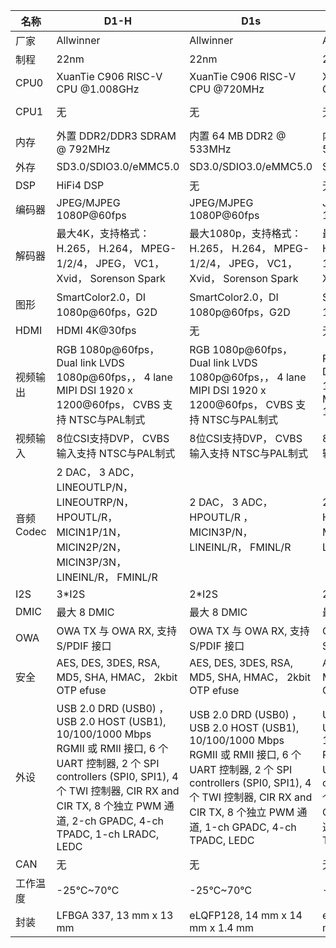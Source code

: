 | 名称      | D1-H                                                         | D1s                                                          | F133-A                                                       | F133-B                                                       | T113-I                                                       | T113-S3                                                      | AIC600 E3                                              | H133                                                         | R528-S2                                                      | R528-S3                                                      |
| --------- | ------------------------------------------------------------ | ------------------------------------------------------------ | ------------------------------------------------------------ | ------------------------------------------------------------ | ------------------------------------------------------------ | ------------------------------------------------------------ | ------------------------------------------------------------ | ------------------------------------------------------------ | ------------------------------------------------------------ | ------------------------------------------------------------ |
| 厂家      | Allwinner                                                    | Allwinner                                                    | Allwinner                                                    | Allwinner                                                    | Allwinner                                                    | Allwinner                                                    | Artinchip                                                    | Allwinner                                                    | Allwinner                                                    | Allwinner                                                    |
| 制程      | 22nm                                                         | 22nm                                                         | 22nm                                                         | 22nm                                                         | 22nm                                                         | 22nm                                                         | 22nm                                                         | 22nm                                                         | 22nm                                                         | 22nm                                                         |
| CPU0      | XuanTie C906 RISC-V CPU @1.008GHz                            | XuanTie C906 RISC-V CPU @720MHz                              | XuanTie C906 RISC-V CPU @720MHz                              | XuanTie C906 RISC-V CPU @1.008GHz                            | Dual Core Arm Cortex A7 @ 1.2GHz                             | Dual Core Arm Cortex A7 @ 1.2GHz                             | Dual Core Arm Cortex A7 @ 1.2GHz                             | Dual Core Arm Cortex A7 @ 1.2GHz                             | Dual Core Arm Cortex A7 @ 1.2GHz                             | Dual Core Arm Cortex A7 @ 1.2GHz                             |
| CPU1      | 无                                                           | 无                                                           | 无                                                           | 无                                                           | XuanTie C906 RISC-V CPU @1.008GHz                            | 无                                                           | 无                                                           | 无                                                           | 无                                                           | 无                                                           |
| 内存      | 外置 DDR2/DDR3 SDRAM @ 792MHz                                | 内置 64 MB DDR2 @ 533MHz                                     | 内置 64 MB DDR2 @ 533MHz                                     | 内置 64 MB DDR2 @ 533MHz                                     | 外置 DDR2/DDR3 SDRAM @ 792MHz                                | 内置 128 MB DDR3 @ 792MHz                                    | 内置 256 MB DDR3 @ 792MHz                                    | 外置 DDR2/DDR3 SDRAM @ 792MHz                                | 内置 64 MB DDR2 @ 533MHz                                     | 内置 128 MB DDR3 @ 792MHz                                    |
| 外存      | SD3.0/SDIO3.0/eMMC5.0                                        | SD3.0/SDIO3.0/eMMC5.0                                        | SD3.0/SDIO3.0/eMMC5.0                                        | SD3.0/SDIO3.0/eMMC5.0                                        | SD3.0/SDIO3.0/eMMC5.0                                        | SD3.0/SDIO3.0/eMMC5.0                                        | SD3.0/SDIO3.0/eMMC5.0                                        | SD3.0/SDIO3.0/eMMC5.0                                        | SD3.0/SDIO3.0/eMMC5.0                                        | SD3.0/SDIO3.0/eMMC5.0                                        |
| DSP       | HiFi4 DSP                                                    | 无                                                           | 无                                                           | 无                                                           | HiFi4 DSP                                                    | HiFi4 DSP                                                    | HiFi4 DSP                                                    | 无                                                           | HiFi4 DSP                                                    | HiFi4 DSP                                                    |
| 编码器    | JPEG/MJPEG 1080P@60fps                                       | JPEG/MJPEG 1080P@60fps                                       | JPEG/MJPEG 1080P@60fps                                       | JPEG/MJPEG 1080P@60fps                                       | JPEG/MJPEG 1080P@60fps                                       | JPEG/MJPEG 1080P@60fps                                       | JPEG/MJPEG 1080P@60fps                                       | JPEG/MJPEG 1080P@60fps                                       | JPEG/MJPEG 1080P@60fps                                       | JPEG/MJPEG 1080P@60fps                                       |
| 解码器    | 最大4K，支持格式：  H.265，  H.264，  MPEG-1/2/4，  JPEG，  VC1，  Xvid，  Sorenson Spark | 最大1080p，支持格式：  H.265，  H.264，  MPEG-1/2/4，  JPEG，  VC1，  Xvid，  Sorenson Spark | 最大1080p，支持格式：  H.265，  H.264，  MPEG-1/2/4，  JPEG，  VC1，  Xvid，  Sorenson Spark | 最大1080p，支持格式：  H.265，  H.264，  MPEG-1/2/4，  JPEG，  VC1，  Xvid，  Sorenson Spark | 最大4K，支持格式：  H.265，  H.264，  MPEG-1/2/4，  JPEG，  VC1，  Xvid，  Sorenson Spark | 最大1080p，支持格式：  H.265，  H.264，  MPEG-1/2/4，  JPEG，  VC1，  Xvid，  Sorenson Spark | 最大1080p，支持格式：  H.265，  H.264，  MPEG-1/2/4，  JPEG，  VC1，  Xvid，  Sorenson Spark | 最大4K，支持格式：  H.265，  H.264，  MPEG-1/2/4，  JPEG，  VC1，  Xvid，  Sorenson Spark | 最大1080p，支持格式：  H.265，  H.264，  MPEG-1/2/4，  JPEG，  VC1，  Xvid，  Sorenson Spark | 最大1080p，支持格式：  H.265，  H.264，  MPEG-1/2/4，  JPEG，  VC1，  Xvid，  Sorenson Spark |
| 图形      | SmartColor2.0，DI 1080p@60fps，G2D                           | SmartColor2.0，DI 1080p@60fps，G2D                           | SmartColor2.0，DI 1080p@60fps，G2D                           | SmartColor2.0，DI 1080p@60fps，G2D                           | SmartColor2.0，DI 1080p@60fps，G2D                           | SmartColor2.0，DI 1080p@60fps，G2D                           | SmartColor2.0，DI 1080p@60fps，G2D                           | SmartColor2.0，DI 1080p@60fps，G2D                           | SmartColor2.0，DI 1080p@60fps，G2D                           | SmartColor2.0，DI 1080p@60fps，G2D                           |
| HDMI      | HDMI 4K@30fps                                                | 无                                                           | 无                                                           | 无                                                           | 无                                                           | 无                                                           | 无                                                           | HDMI 4K@30fps                                                | 无                                                           | 无                                                           |
| 视频输出  | RGB 1080p@60fps，  Dual link LVDS 1080p@60fps，，  4 lane MIPI DSI 1920 x 1200@60fps，  CVBS 支持 NTSC与PAL制式 | RGB 1080p@60fps，  Dual link LVDS 1080p@60fps，，  4 lane MIPI DSI 1920 x 1200@60fps，  CVBS 支持 NTSC与PAL制式 | RGB 1080p@60fps，  Dual link LVDS 1080p@60fps，，  4 lane MIPI DSI 1920 x 1200@60fps | RGB 1080p@60fps，  Dual link LVDS 1080p@60fps，  4 lane MIPI DSI 1920 x 1200@60fps，  CVBS 支持 NTSC与PAL制式 | RGB 1080p@60fps，  Dual link LVDS 1080p@60fps，  4 lane MIPI DSI 1920 x 1200@60fps，  CVBS 支持 NTSC与PAL制式 | RGB 1080p@60fps，  Dual link LVDS 1080p@60fps，  4 lane MIPI DSI 1920 x 1200@60fps，  CVBS 支持 NTSC与PAL制式 | RGB 1080p@60fps，  Dual link LVDS 1080p@60fps，  4 lane MIPI DSI 1920 x 1200@60fps，  CVBS 支持 NTSC与PAL制式 | Dual link LVDS 1080p@60fps，  4 lane MIPI DSI 1920 x 1200@60fps | RGB 1080p@60fps，  Dual link LVDS 1080p@60fps，               4 lane MIPI DSI 1920 x 1200@60fps，            CVBS 支持 NTSC与PAL制式 | RGB 1080p@60fps，  Dual link LVDS 1080p@60fps，               4 lane MIPI DSI 1920 x 1200@60fps，            CVBS 支持 NTSC与PAL制式 |
| 视频输入  | 8位CSI支持DVP，  CVBS 输入支持 NTSC与PAL制式                 | 8位CSI支持DVP，  CVBS 输入支持 NTSC与PAL制式                 | 8位CSI支持DVP，  CVBS 输入支持 NTSC与PAL制式                 | 8位CSI支持DVP，  CVBS 输入支持 NTSC与PAL制式                 | 8位CSI支持DVP，  CVBS 输入支持 NTSC与PAL制式                 | 8位CSI支持DVP，  CVBS 输入支持 NTSC与PAL制式                 | 8位CSI支持DVP，  CVBS 输入支持 NTSC与PAL制式                 | 无                                                           | 8位CSI支持DVP，  CVBS 输入支持 NTSC与PAL制式                 | 8位CSI支持DVP，  CVBS 输入支持 NTSC与PAL制式                 |
| 音频Codec | 2 DAC，  3 ADC，  LINEOUTLP/N，  LINEOUTRP/N，  HPOUTL/R，  MICIN1P/1N，  MICIN2P/2N，  MICIN3P/3N，  LINEINL/R，  FMINL/R | 2 DAC，  3 ADC，  HPOUTL/R ，  MICIN3P/N，  LINEINL/R，  FMINL/R | 2 DAC，  3 ADC，  HPOUTL/R ，  MICIN3P/N，  LINEINL/R，  FMINL/R | 2 DAC，  3 ADC，  HPOUTL/R ，  MICIN3P/N，  LINEINL/R，  FMINL/R | 2 DAC，  3 ADC，  LINEOUTLP/N，  LINEOUTRP/N，  HPOUTL/R，  MICIN1P/1N，  MICIN2P/2N，  MICIN3P/3N，  LINEINL/R，  FMINL/R | 2 DAC，  3 ADC，  HPOUTL/R ，  MICIN3P/N，  LINEINL/R，  FMINL/R | 2 DAC，  3 ADC，  HPOUTL/R ，  MICIN3P/N，  LINEINL/R，  FMINL/R | 2 DAC，LINEINL/R                                             | 2 DAC，  3 ADC，  LINEOUTLP/N，  LINEOUTRP/N，  HPOUTL/R，  MICIN1P/1N，  MICIN2P/2N，  MICIN3P/3N，  LINEINL/R，  FMINL/R | 2 DAC，  3 ADC，  LINEOUTLP/N，  LINEOUTRP/N，  HPOUTL/R，  MICIN1P/1N，  MICIN2P/2N，  MICIN3P/3N，  LINEINL/R，  FMINL/R |
| I2S       | 3*I2S                                                        | 2*I2S                                                        | 2*I2S                                                        | 2*I2S                                                        | 3*I2S                                                        | 2*I2S                                                        | 2*I2S                                                        | 2*I2S                                                        | 2*I2S                                                        | 2*I2S                                                        |
| DMIC      | 最大 8 DMIC                                                  | 最大 8 DMIC                                                  | 最大 8 DMIC                                                  | 最大 8 DMIC                                                  | 最大 8 DMIC                                                  | 最大 8 DMIC                                                  | 最大 8 DMIC                                                  | 最大 8 DMIC                                                  | 最大 8 DMIC                                                  | 最大 8 DMIC                                                  |
| OWA       | OWA TX 与 OWA RX, 支持 S/PDIF 接口                           | OWA TX 与 OWA RX, 支持 S/PDIF 接口                           | OWA TX 与 OWA RX, 支持 S/PDIF 接口                           | OWA TX 与 OWA RX, 支持 S/PDIF 接口                           | OWA TX 与 OWA RX, 支持 S/PDIF 接口                           | OWA TX 与 OWA RX, 支持 S/PDIF 接口                           | OWA TX 与 OWA RX, 支持 S/PDIF 接口                           | OWA TX 与 OWA RX, 支持 S/PDIF 接口                           | OWA TX 与 OWA RX, 支持 S/PDIF 接口                           | OWA TX 与 OWA RX, 支持 S/PDIF 接口                           |
| 安全      | AES, DES, 3DES, RSA, MD5, SHA, HMAC，  2kbit OTP efuse       | AES, DES, 3DES, RSA, MD5, SHA, HMAC，  2kbit OTP efuse       | AES, DES, 3DES, RSA, MD5, SHA, HMAC，  2kbit OTP efuse       | AES, DES, 3DES, RSA, MD5, SHA, HMAC，  2kbit OTP efuse       | AES, DES, 3DES, RSA, MD5, SHA, HMAC，  2kbit OTP efuse       | AES, DES, 3DES, RSA, MD5, SHA, HMAC，  2kbit OTP efuse       | AES, DES, 3DES, RSA, MD5, SHA, HMAC，  2kbit OTP efuse       | AES, DES, 3DES, RSA, MD5, SHA, HMAC，  2kbit OTP efuse       | AES, DES, 3DES, RSA, MD5, SHA, HMAC，  2kbit OTP efuse       | AES, DES, 3DES, RSA, MD5, SHA, HMAC，  2kbit OTP efuse       |
| 外设      | USB 2.0 DRD (USB0) ，  USB 2.0 HOST (USB1), 10/100/1000 Mbps RGMII 或 RMII 接口, 6 个 UART 控制器, 2 个 SPI controllers (SPI0, SPI1), 4 个 TWI 控制器, CIR RX and CIR TX, 8 个独立 PWM 通道, 2-ch GPADC, 4-ch TPADC, 1-ch LRADC, LEDC | USB 2.0 DRD (USB0) ，  USB 2.0 HOST (USB1), 10/100/1000 Mbps RGMII 或 RMII 接口, 6 个 UART 控制器, 2 个 SPI controllers (SPI0, SPI1), 4 个 TWI 控制器, CIR RX and CIR TX, 8 个独立 PWM 通道, 1-ch GPADC, 4-ch TPADC, LEDC | USB 2.0 DRD (USB0) ，  USB 2.0 HOST (USB1), 10/100/1000 Mbps RGMII 或 RMII 接口, 6 个 UART 控制器, 2 个 SPI controllers (SPI0, SPI1), 4 个 TWI 控制器, CIR RX and CIR TX, 8 个独立 PWM 通道, 1-ch GPADC, 4-ch TPADC, LEDC | USB 2.0 DRD (USB0) ，  USB 2.0 HOST (USB1), 10/100/1000 Mbps RGMII 或 RMII 接口, 6 个 UART 控制器, 2 个 SPI controllers (SPI0, SPI1), 4 个 TWI 控制器, CIR RX and CIR TX, 8 个独立 PWM 通道, 2-ch GPADC, 4-ch TPADC, LEDC | USB 2.0 DRD (USB0) ，  USB 2.0 HOST (USB1), 10/100/1000 Mbps RGMII 或 RMII 接口, 6 个 UART 控制器, 2 个 SPI controllers (SPI0, SPI1), 4 个 TWI 控制器, CIR RX and CIR TX, 8 个独立 PWM 通道, 2-ch GPADC, 4-ch TPADC, 1-ch LRADC, LEDC | USB 2.0 DRD (USB0) ，  USB 2.0 HOST (USB1), 10/100/1000 Mbps RGMII 或 RMII 接口, 6 个 UART 控制器, 2 个 SPI controllers (SPI0, SPI1), 4 个 TWI 控制器, CIR RX and CIR TX, 8 个独立 PWM 通道, 1-ch GPADC, 4-ch TPADC, LEDC | USB 2.0 DRD (USB0) ，  USB 2.0 HOST (USB1), 10/100/1000 Mbps RGMII 或 RMII 接口, 6 个 UART 控制器, 2 个 SPI controllers (SPI0, SPI1), 4 个 TWI 控制器, CIR RX and CIR TX, 8 个独立 PWM 通道, 1-ch GPADC, 4-ch TPADC, LEDC | USB 2.0 DRD (USB0) ，  USB 2.0 HOST (USB1), 10/100/1000 Mbps RGMII 或 RMII 接口, 6 个 UART 控制器, 2 个 SPI controllers (SPI0, SPI1), 4 个 TWI 控制器, CIR RX and CIR TX, 8 个独立 PWM 通道, 1-ch GPADC, 4-ch TPADC, LEDC | USB 2.0 DRD (USB0) ，  USB 2.0 HOST (USB1), 10/100/1000 Mbps RGMII 或 RMII 接口, 6 个 UART 控制器, 2 个 SPI controllers (SPI0, SPI1), 4 个 TWI 控制器, CIR RX and CIR TX, 8 个独立 PWM 通道, 2-ch GPADC, 4-ch TPADC, 1-ch LRADC, LEDC | USB 2.0 DRD (USB0) ，  USB 2.0 HOST (USB1), 10/100/1000 Mbps RGMII 或 RMII 接口, 6 个 UART 控制器, 2 个 SPI controllers (SPI0, SPI1), 4 个 TWI 控制器, CIR RX and CIR TX, 8 个独立 PWM 通道, 2-ch GPADC, 4-ch TPADC, 1-ch LRADC, LEDC |
| CAN       | 无                                                           | 无                                                           | 无                                                           | 无                                                           | 2                                                            | 2                                                            | 无                                                           | 无                                                           | 无                                                           | 无                                                           |
| 工作温度  | -25℃~70℃                                                     | -25℃~70℃                                                     | -25℃~70℃                                                     | -25℃~70℃                                                     | -40℃~85℃                                                     | -25℃~85℃                                                     | -25℃~70℃                                                     | -25℃~70℃                                                     | -25℃~70℃                                                     | -25℃~70℃                                                     |
| 封装      | LFBGA 337, 13 mm x 13 mm                                     | eLQFP128, 14 mm x 14 mm x 1.4 mm                             | eLQFP128, 14 mm x 14 mm x 1.4 mm                             | eLQFP128, 14 mm x 14 mm x 1.4 mm                             | LFBGA 337, 13 mm x 13 mm                                     | eLQFP128, 14 mm x 14 mm x 1.4 mm                             | eLQFP128, 14 mm x 14 mm x 1.4 mm                             | LFBGA 196, 10 mm x 10 mm                                     | LFBGA 226, 12 mm x 12 mm                                     | LFBGA 226, 12 mm x 12 mm                                     |
